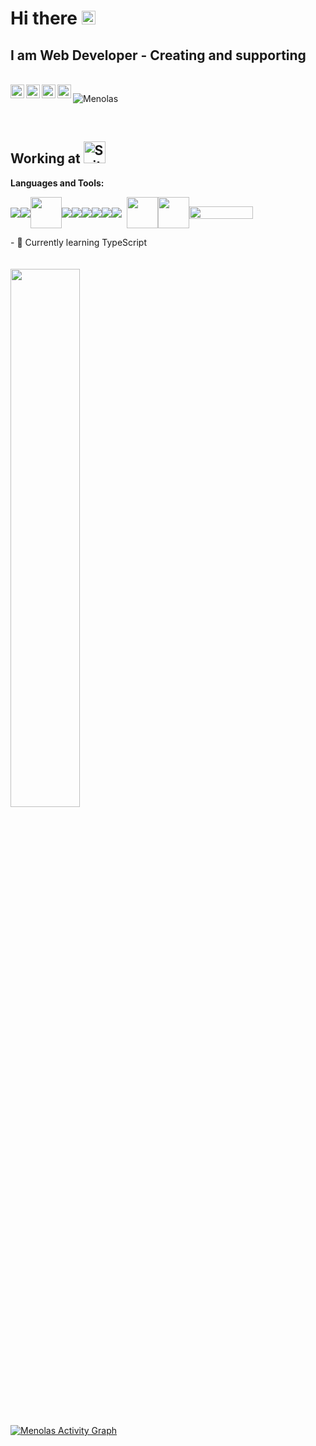 # Hi there <img src="https://media.giphy.com/media/hvRJCLFzcasrR4ia7z/giphy.gif" width="22px">

## I am Web Developer - Creating and supporting

<br>

<a href="https://www.linkedin.com/in/elena-c-99bb2665/">
  <img align="left" alt="Menolas's LinkedIN" width="22px" src="https://raw.githubusercontent.com/peterthehan/peterthehan/master/assets/linkedin.svg" />
</a>

<a href="mailto:olenachristensen777@gmail.com">
  <img align="left" alt="Menolas's Mail" width="22px" src="https://epicprogrammerassets.netlify.app/Assets/gmail.svg" />
</a>

<a href="https://www.instagram.com/elena.christensen77/">
  <img align="left" alt="Menolas | Instagram" width="22px" src="https://epicprogrammerassets.netlify.app/Assets/instagram.svg" />
</a>

<a href="https://freelancehunt.com/freelancer/Menolas.html">
  <img align="left" alt="Menolas's freelanshant profile" width="22px" src="https://freelancehunt.com/static/images/logo/freelancehunt-sm.svg?v6" />
</a>

<p align=left> <img src=https://komarev.com/ghpvc/?username=Menolas alt=Menolas /> </p>

<br>

## Working at <a align="left" href="https://suitedash.com/"><img height="35" alt="SuiteDash" src="https://d2ce5n0xoq9lh5.cloudfront.net/wp-content/uploads/2021/04/SD_2021-website-redesign-logo.svg" /></a>

**Languages and Tools:**

<p align="left" style="display:flex;align-items:center;"> 
    <!--<a href="https://www.java.com" target="_blank"><img src="https://img.icons8.com/color/48/000000/java-coffee-cup-logo.png"/></a>
    <a href="https://spring.io/projects/spring-boot" target="_blank"> <img src="https://img.icons8.com/color/48/000000/spring-logo.png"/></a> 
    <a href="https://firebase.google.com/" target="_blank"><img src="https://img.icons8.com/color/48/000000/firebase.png"/></a>
    <a href="https://www.mongodb.com/" target="_blank"><img src="https://raw.githubusercontent.com/devicons/devicon/master/icons/mongodb/mongodb-original-wordmark.svg" alt="mongodb" width="48" height="48"/></a>
    <a style="padding-right:8px;" href="https://nodejs.org" target="_blank"> <img src="https://img.icons8.com/color/48/000000/nodejs.png"/> </a>
    <a href="https://www.python.org" target="_blank"> <img src="https://img.icons8.com/color/48/000000/python.png"/> </a>
    -->
    <a href="https://www.w3.org/html/" target="_blank"><img src="https://img.icons8.com/color/48/000000/html-5.png"/></a> 
    <a href="https://www.w3schools.com/css/" target="_blank"><img src="https://img.icons8.com/color/48/000000/css3.png"/></a>
    <a href="https://www.w3schools.com/css/" target="_blank"><img height="50" src="https://upload.wikimedia.org/wikipedia/commons/thumb/9/96/Sass_Logo_Color.svg/512px-Sass_Logo_Color.svg.png?20150315202757"/></a>
    <a href="https://getbootstrap.com" target="_blank"><img src="https://img.icons8.com/color/48/000000/bootstrap.png"/></a> 
    <a href="https://developer.mozilla.org/en-US/docs/Web/JavaScript" target="_blank"> <img src="https://img.icons8.com/color/48/000000/javascript.png"/> </a> 
    <a href="https://git-scm.com/" target="_blank"><img src="https://img.icons8.com/color/48/000000/git.png"/></a>
    <a href="https://reactjs.org/" target="_blank"><img src="https://img.icons8.com/color/48/000000/react-native.png"/></a>
    <a href="https://redux.js.org" target="_blank"><img src="https://img.icons8.com/color/48/000000/redux.png"/></a>
    <a style="padding-right:8px;" href="https://www.mysql.com/" target="_blank"><img src="https://img.icons8.com/fluent/50/000000/mysql-logo.png"/></a>
    <a href="https://www.php.net" target="_blank"><img height="50" src="https://www.freepnglogos.com/uploads/php-logo-png/php-logo-php-elephant-logo-vectors-download-5.png"/></a>
    <a href="https://wordpress.org" target="_blank"><img height="50" src="https://upload.wikimedia.org/wikipedia/commons/thumb/2/20/WordPress_logo.svg/540px-WordPress_logo.svg.png?20110527172402"/></a>
<br>
<img src="https://github-readme-stats.vercel.app/api/top-langs/?username=Menolas&layout=compact&theme=react&hide_border=true&bg_color=0D1117" width="47%" />
</p>
- 🌱 Currently learning TypeScript
<br>
<br>
<!--<a href="https://github.com/Menolas/github-readme-streak-stats"><img title="🔥 Get streak stats for your profile at git.io/streak-stats" alt="Menolas's streak" src="https://github-readme-streak-stats.herokuapp.com/?user=Menolastheme=black-ice&hide_border=true&stroke=0000&background=060A0CD0"/></a>-->
<br>
<img src="https://github-readme-stats.vercel.app/api?username=Menolas&show_icons=true&theme=react&hide_border=true&bg_color=0D1117" width="47%" />
<br/>
<br/>
<a href="https://github.com/Menolas/github-readme-activity-graph"><img alt="Menolas Activity Graph" src="https://activity-graph.herokuapp.com/graph?username=Menolas&bg_color=0D1117&color=5BCDEC&line=5BCDEC&point=FFFFFF&hide_border=true" /></a>
<br/>
<br/>
<!--
**Menolas/Menolas** is a ✨ _special_ ✨ repository because its `README.md` (this file) appears on your GitHub profile.

Here are some ideas to get you started:

- 🔭 I’m currently working on ...
- 🌱 I’m currently learning ...
- 👯 I’m looking to collaborate on ...
- 🤔 I’m looking for help with ...
- 💬 Ask me about ...
- 📫 How to reach me: ...
- 😄 Pronouns: ...
- ⚡ Fun fact: ...
-->
